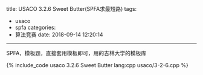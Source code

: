 title: USACO 3.2.6 Sweet Butter(SPFA求最短路)
tags:
  - usaco
  - spfa
categories:
  - 算法竞赛
date: 2018-09-14 12:20:14
---

SPFA，模板题，直接套用模板即可，用的吉林大学的模板库

{% include_code usaco 3.2.6 Sweet Butter lang:cpp usaco/3-2-6.cpp %}
